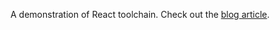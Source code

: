 A demonstration of React toolchain. Check out the [blog article](http://blog.yangliu.online/2017/04/26/react-tool-chain/).
